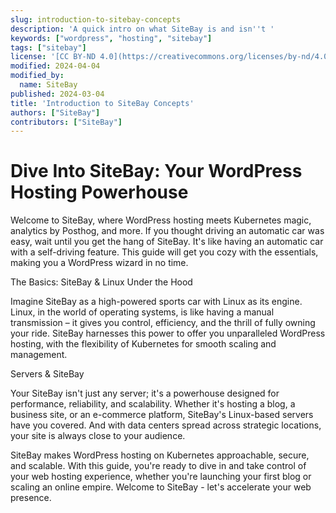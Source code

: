 ```yaml
---
slug: introduction-to-sitebay-concepts
description: 'A quick intro on what SiteBay is and isn''t '
keywords: ["wordpress", "hosting", "sitebay"]
tags: ["sitebay"]
license: '[CC BY-ND 4.0](https://creativecommons.org/licenses/by-nd/4.0)'
modified: 2024-04-04
modified_by:
  name: SiteBay
published: 2024-03-04
title: 'Introduction to SiteBay Concepts'
authors: ["SiteBay"]
contributors: ["SiteBay"]
---
```


# Dive Into SiteBay: Your WordPress Hosting Powerhouse

Welcome to SiteBay, where WordPress hosting meets Kubernetes magic, analytics by Posthog, and more. If you thought driving an automatic car was easy, wait until you get the hang of SiteBay. It's like having an automatic car with a self-driving feature. This guide will get you cozy with the essentials, making you a WordPress wizard in no time.

The Basics: SiteBay & Linux Under the Hood

Imagine SiteBay as a high-powered sports car with Linux as its engine. Linux, in the world of operating systems, is like having a manual transmission – it gives you control, efficiency, and the thrill of fully owning your ride. SiteBay harnesses this power to offer you unparalleled WordPress hosting, with the flexibility of Kubernetes for smooth scaling and management.


Servers & SiteBay

Your SiteBay isn't just any server; it's a powerhouse designed for performance, reliability, and scalability. Whether it's hosting a blog, a business site, or an e-commerce platform, SiteBay's Linux-based servers have you covered. And with data centers spread across strategic locations, your site is always close to your audience.


SiteBay makes WordPress hosting on Kubernetes approachable, secure, and scalable. With this guide, you're ready to dive in and take control of your web hosting experience, whether you're launching your first blog or scaling an online empire. Welcome to SiteBay - let's accelerate your web presence.